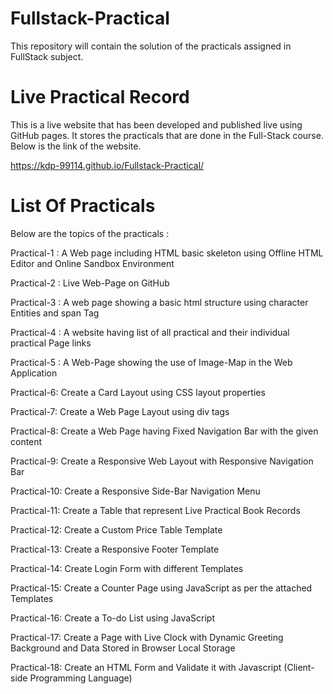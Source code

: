 # Fullstack-Practical
This repository will contain the solution of the practicals assigned in FullStack subject.

# Live Practical Record
This is a live website that has been developed and published live using GitHub pages. It stores the practicals that are done in the Full-Stack course.
Below is the link of the website.

https://kdp-99114.github.io/Fullstack-Practical/

# List Of Practicals

Below are the topics of the practicals :

Practical-1 : A Web page including HTML basic skeleton using Offline HTML Editor and Online Sandbox Environment

Practical-2 : Live Web-Page on GitHub

Practical-3 : A web page showing a basic html structure using character Entities and span Tag

Practical-4 : A website having list of all practical and their individual practical Page links

Practical-5 : A Web-Page showing the use of Image-Map in the Web Application

Practical-6: Create a Card Layout using CSS layout properties

Practical-7: Create a Web Page Layout using div tags

Practical-8: Create a Web Page having Fixed Navigation Bar with the given content

Practical-9: Create a Responsive Web Layout with Responsive Navigation Bar

Practical-10: Create a Responsive Side-Bar Navigation Menu

Practical-11: Create a Table that represent Live Practical Book Records

Practical-12: Create a Custom Price Table Template

Practical-13: Create a Responsive Footer Template

Practical-14: Create Login Form with different Templates

Practical-15: Create a Counter Page using JavaScript as per the attached Templates

Practical-16: Create a To-do List using JavaScript

Practical-17: Create a Page with Live Clock with Dynamic Greeting Background and Data Stored in Browser Local Storage

Practical-18: Create an HTML Form and Validate it with Javascript (Client-side Programming Language)

